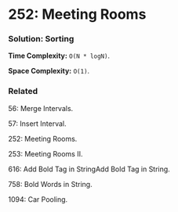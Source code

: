 # 252: Meeting Rooms

### Solution: Sorting
**Time Complexity:** `O(N * logN)`.

**Space Complexity:** `O(1)`.

### Related
56: Merge Intervals.

57: Insert Interval.

252: Meeting Rooms.

253: Meeting Rooms II.

616: Add Bold Tag in StringAdd Bold Tag in String.

758: Bold Words in String.

1094: Car Pooling.